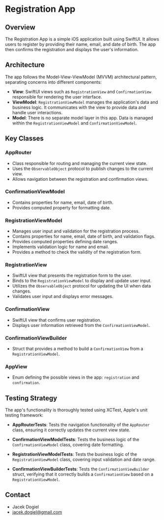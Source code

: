 # Registration App

## Overview

The Registration App is a simple iOS application built using SwiftUI. It allows users to register by providing their name, email, and date of birth. The app then confirms the registration and displays the user's information.

## Architecture

The app follows the Model-View-ViewModel (MVVM) architectural pattern, separating concerns into different components:

- **View**: SwiftUI views such as `RegistrationView` and `ConfirmationView` responsible for rendering the user interface.
- **ViewModel**: `RegistrationViewModel` manages the application's data and business logic. It communicates with the view to provide data and handle user interactions.
- **Model**: There is no separate model layer in this app. Data is managed within the `RegistrationViewModel` and `ConfirmationViewModel`.

## Key Classes

### AppRouter

- Class responsible for routing and managing the current view state.
- Uses the `ObservableObject` protocol to publish changes to the current view.
- Allows navigation between the registration and confirmation views.

### ConfirmationViewModel

- Contains properties for name, email, date of birth.
- Provides computed property for formatting date.

### RegistrationViewModel

- Manages user input and validation for the registration process.
- Contains properties for name, email, date of birth, and validation flags.
- Provides computed properties defining date ranges.
- Implements validation logic for name and email.
- Provides a method to check the validity of the registration form.

### RegistrationView

- SwiftUI view that presents the registration form to the user.
- Binds to the `RegistrationViewModel` to display and update user input.
- Utilizes the `ObservableObject` protocol for updating the UI when data changes.
- Validates user input and displays error messages.

### ConfirmationView

- SwiftUI view that confirms user registration.
- Displays user information retrieved from the `ConfirmationViewModel`.

### ConfirmationViewBuilder

- Struct that provides a method to build a `ConfirmationView` from a `RegistrationViewModel`.

### AppView

- Enum defining the possible views in the app: `registration` and `confirmation`.

## Testing Strategy

The app's functionality is thoroughly tested using XCTest, Apple's unit testing framework:

- **AppRouterTests**: Tests the navigation functionality of the `AppRouter` class, ensuring it correctly updates the current view state.

- **ConfirmationViewModelTests**: Tests the business logic of the `ConfirmationViewModel` class, covering date formatting.

- **RegistrationViewModelTests**: Tests the business logic of the `RegistrationViewModel` class, covering input validation and date range.

- **ConfirmationViewBuilderTests**: Tests the `ConfirmationViewBuilder` struct, verifying that it correctly builds a `ConfirmationView` based on a `RegistrationViewModel`.

## Contact

- Jacek Dogiel
- jacek.dogiel@gmail.com



